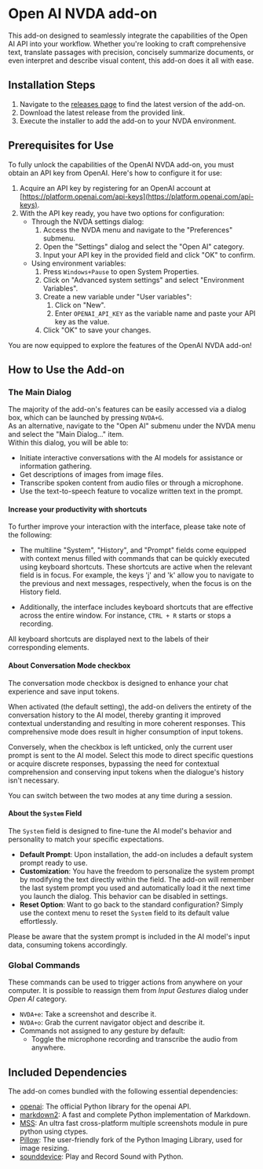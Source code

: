 # Open AI NVDA add-on

This add-on designed to seamlessly integrate the capabilities of the Open AI API into your workflow. Whether you're looking to craft comprehensive text, translate passages with precision, concisely summarize documents, or even interpret and describe visual content, this add-on does it all with ease.

## Installation Steps

1. Navigate to the [releases page](https://github.com/aaclause/nvda-OpenAI/releases) to find the latest version of the add-on.
2. Download the latest release from the provided link.
3. Execute the installer to add the add-on to your NVDA environment.

## Prerequisites for Use

To fully unlock the capabilities of the OpenAI NVDA add-on, you must obtain an API key from OpenAI. Here's how to configure it for use:

1. Acquire an API key by registering for an OpenAI account at [https://platform.openai.com/api-keys](https://platform.openai.com/api-keys).
2. With the API key ready, you have two options for configuration:
	- Through the NVDA settings dialog:
		1. Access the NVDA menu and navigate to the "Preferences" submenu.
		2. Open the "Settings" dialog and select the "Open AI" category.
		3. Input your API key in the provided field and click "OK" to confirm.
	- Using environment variables:
		1. Press `Windows+Pause` to open System Properties.
		2. Click on "Advanced system settings" and select "Environment Variables".
		3. Create a new variable under "User variables":
			1. Click on "New".
			2. Enter `OPENAI_API_KEY` as the variable name and paste your API key as the value.
		4. Click "OK" to save your changes.

You are now equipped to explore the features of the OpenAI NVDA add-on!

## How to Use the Add-on

### The Main Dialog

The majority of the add-on's features can be easily accessed via a dialog box, which can be launched by pressing `NVDA+G`.  
As an alternative, navigate to the "Open AI" submenu under the NVDA menu and select the "Main Dialog…" item.  
Within this dialog, you will be able to:

- Initiate interactive conversations with the AI models for assistance or information gathering.
- Get descriptions of images from image files.
- Transcribe spoken content from audio files or through a microphone.
- Use the text-to-speech feature to vocalize written text in the prompt.

#### Increase your productivity with shortcuts

To further improve your interaction with the interface, please take note of the following:

- The multiline "System", "History", and "Prompt" fields come equipped with context menus filled with commands that can be quickly executed using keyboard shortcuts.
  These shortcuts are active when the relevant field is in focus.
  For example, the keys 'j' and 'k' allow you to navigate to the previous and next messages, respectively, when the focus is on the History field.

- Additionally, the interface includes keyboard shortcuts that are effective across the entire window. For instance, `CTRL + R` starts or stops a recording.

All keyboard shortcuts are displayed next to the labels of their corresponding elements.

#### About Conversation Mode checkbox

The conversation mode checkbox is designed to enhance your chat experience and save input tokens.

When activated (the default setting), the add-on delivers the entirety of the conversation history to the AI model, thereby granting it improved contextual understanding and resulting in more coherent responses. This comprehensive mode does result in higher consumption of input tokens.

Conversely, when the checkbox is left unticked, only the current user prompt is sent to the AI model. Select this mode to direct specific questions or acquire discrete responses, bypassing the need for contextual comprehension and conserving input tokens when the dialogue's history isn't necessary.

You can switch between the two modes at any time during a session.

#### About the `System` Field

The `System` field is designed to fine-tune the AI model's behavior and personality to match your specific expectations.

- **Default Prompt**: Upon installation, the add-on includes a default system prompt ready to use.
- **Customization**: You have the freedom to personalize the system prompt by modifying the text directly within the field. The add-on will remember the last system prompt you used and automatically load it the next time you launch the dialog. This behavior can be disabled in settings.
- **Reset Option**: Want to go back to the standard configuration? Simply use the context menu to reset the `System` field to its default value effortlessly.

Please be aware that the system prompt is included in the AI model's input data, consuming tokens accordingly.

### Global Commands

These commands can be used to trigger actions from anywhere on your computer. It is possible to reassign them from *Input Gestures* dialog under *Open AI* category.

- `NVDA+e`: Take a screenshot and describe it.
- `NVDA+o`: Grab the current navigator object and describe it.
- Commands not assigned to any gesture by default:
	- Toggle the microphone recording and transcribe the audio from anywhere.

## Included Dependencies

The add-on comes bundled with the following essential dependencies:

- [openai](https://pypi.org/project/openai/): The official Python library for the openai API.
- [markdown2](https://pypi.org/project/markdown2/): A fast and complete Python implementation of Markdown.
- [MSS](https://pypi.org/project/mss/): An ultra fast cross-platform multiple screenshots module in pure python using ctypes.
- [Pillow](https://pypi.org/project/Pillow/): The user-friendly fork of the Python Imaging Library, used for image resizing.
- [sounddevice](https://pypi.org/project/sounddevice/): Play and Record Sound with Python.
